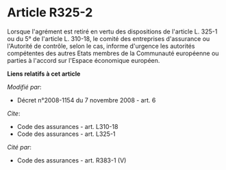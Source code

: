 # Article R325-2

Lorsque l'agrément est retiré en vertu des dispositions de l'article L. 325-1 ou du 5° de l'article L. 310-18, le comité des
entreprises d'assurance ou l'Autorité de contrôle, selon le cas, informe d'urgence les autorités compétentes des autres Etats
membres de la Communauté européenne ou parties à l'accord sur l'Espace économique européen.

**Liens relatifs à cet article**

_Modifié par_:

  - Décret n°2008-1154 du 7 novembre 2008 - art. 6

_Cite_:

  - Code des assurances - art. L310-18
  - Code des assurances - art. L325-1

_Cité par_:

  - Code des assurances - art. R383-1 (V)
